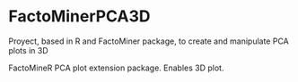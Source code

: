 # FactoMinerPCA3D
Proyect, based in R and FactoMiner package, to create and manipulate PCA plots in 3D

FactoMineR PCA plot extension package. Enables 3D plot.
